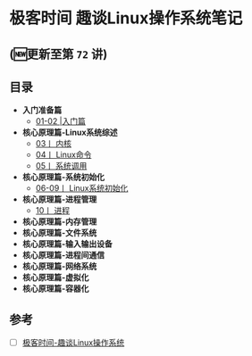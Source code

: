 # 极客时间 趣谈Linux操作系统笔记



## (🆕更新至第 `72` 讲)


## 目录

-  **入门准备篇**
    - [01-02 |入门篇](./概述.md)
-  **核心原理篇-Linux系统综述**
   - [03丨 内核 ](./内核.md)
   - [04丨 Linux命令 ](./Linux命令.md)
   - [05丨 系统调用 ](./系统调用.md)
-  **核心原理篇-系统初始化**
   - [06-09丨 Linux系统初始化 ](./Linux系统初始化.md)
-  **核心原理篇-进程管理**
     - [10丨 进程 ]()
-  **核心原理篇-内存管理**
-  **核心原理篇-文件系统**
-  **核心原理篇-输入输出设备**
-  **核心原理篇-进程间通信**
-  **核心原理篇-网络系统**
-  **核心原理篇-虚拟化**
-  **核心原理篇-容器化**




##  <i class="icon-desktop"></i> 参考

- [ ] [极客时间-趣谈Linux操作系统 ](https://time.geekbang.org/column/intro/164)
